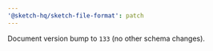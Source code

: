 ```yaml
---
'@sketch-hq/sketch-file-format': patch
---
```


Document version bump to `133` (no other schema changes).
